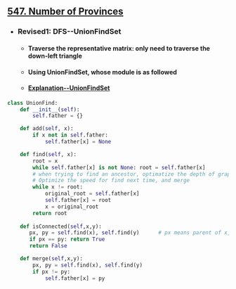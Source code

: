 ## [547. Number of Provinces](https://leetcode.com/problems/number-of-provinces/?envType=study-plan-v2&envId=leetcode-75)
- ### Revised1: DFS--UnionFindSet
  - #### Traverse the representative matrix: only need to traverse the down-left triangle
  - #### Using UnionFindSet, whose module is as followed
  - #### [Explanation--UnionFindSet](https://leetcode.cn/problems/number-of-provinces/?envType=study-plan-v2&envId=leetcode-75)
```python
class UnionFind:
    def __init__(self):
        self.father = {}

    def add(self, x):
        if x not in self.father:
            self.father[x] = None

    def find(self, x):
        root = x
        while self.father[x] is not None: root = self.father[x]
        # when trying to find an ancestor, optimatize the depth of graph into 2
        # Optimize the speed for find next time, and merge
        while x != root:
            original_root = self.father[x]
            self.father[x] = root
            x = original_root
        return root
    
    def isConnected(self,x,y):
       px, py = self.find(x), self.find(y)      # px means parent of x, or root_x
       if px == py: return True
       return False 

    def merge(self,x,y):
        px, py = self.find(x), self.find(y)
        if px != py:
            self.father[x] = py
  ```
